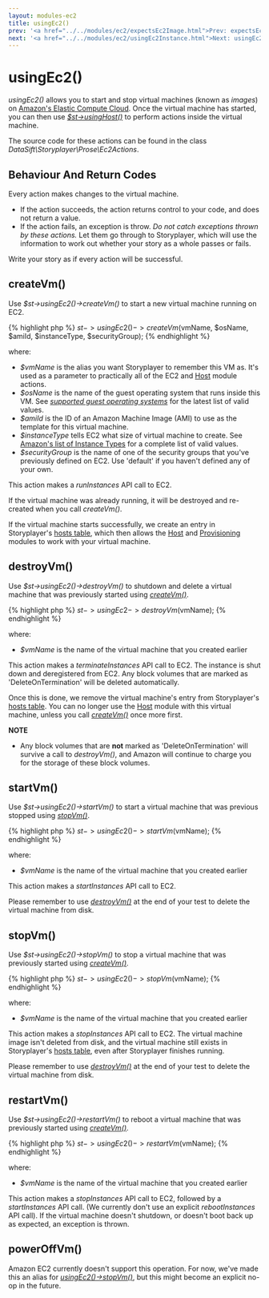 ```yaml
---
layout: modules-ec2
title: usingEc2()
prev: '<a href="../../modules/ec2/expectsEc2Image.html">Prev: expectsEc2Image()</a>'
next: '<a href="../../modules/ec2/usingEc2Instance.html">Next: usingEc2Instance()</a>'
---
```


# usingEc2()

_usingEc2()_ allows you to start and stop virtual machines (known as _images_) on [Amazon's Elastic Compute Cloud](http://aws.amazon.com/ec2/).  Once the virtual machine has started, you can then use _[$st->usingHost()](../host/usingHost.html)_ to perform actions inside the virtual machine.

The source code for these actions can be found in the class _DataSift\Storyplayer\Prose\Ec2Actions_.

## Behaviour And Return Codes

Every action makes changes to the virtual machine.

* If the action succeeds, the action returns control to your code, and does not return a value.
* If the action fails, an exception is throw. _Do not catch exceptions thrown by these actions._ Let them go through to Storyplayer, which will use the information to work out whether your story as a whole passes or fails.

Write your story as if every action will be successful.

## createVm()

Use _$st->usingEc2()->createVm()_ to start a new virtual machine running on EC2.

{% highlight php %}
$st->usingEc2()->createVm($vmName, $osName, $amiId, $instanceType, $securityGroup);
{% endhighlight %}

where:

* _$vmName_ is the alias you want Storyplayer to remember this VM as.  It's used as a parameter to practically all of the EC2 and [Host](../host/index.html) module actions.
* _$osName_ is the name of the guest operating system that runs inside this VM.  See _[supported guest operating systems](supported-guests.html)_ for the latest list of valid values.
* _$amiId_ is the ID of an Amazon Machine Image (AMI) to use as the template for this virtual machine.
* _$instanceType_ tells EC2 what size of virtual machine to create. See [Amazon's list of Instance Types](http://aws.amazon.com/ec2/instance-types/#instance-details) for a complete list of valid values.
* _$securityGroup_ is the name of one of the security groups that you've previously defined on EC2.  Use 'default' if you haven't defined any of your own.

This action makes a _runInstances_ API call to EC2.

If the virtual machine was already running, it will be destroyed and re-created when you call _createVm()_.

If the virtual machine starts successfully, we create an entry in Storyplayer's [hosts table](../hoststable/how-hosts-are-remembered.html), which then allows the [Host](../host/index.html) and [Provisioning](../provisioning/index.html) modules to work with your virtual machine.

## destroyVm()

Use _$st->usingEc2()->destroyVm()_ to shutdown and delete a virtual machine that was previously started using _[createVm()](#createvm)_.

{% highlight php %}
$st->usingEc2->destroyVm($vmName);
{% endhighlight %}

where:

* _$vmName_ is the name of the virtual machine that you created earlier

This action makes a _terminateInstances_ API call to EC2. The instance is shut down and deregistered from EC2.  Any block volumes that are marked as 'DeleteOnTermination' will be deleted automatically.

Once this is done, we remove the virtual machine's entry from Storyplayer's [hosts table](../hoststable/how-hosts-are-remembered.html).  You can no longer use the [Host](../host/index.html) module with this virtual machine, unless you call _[createVm()](#createvm)_ once more first.

__NOTE__

* Any block volumes that are __not__ marked as 'DeleteOnTermination' will survive a call to _destroyVm()_, and Amazon will continue to charge you for the storage of these block volumes.

## startVm()

Use _$st->usingEc2()->startVm()_ to start a virtual machine that was previous stopped using _[stopVm()](#stopvm)_.

{% highlight php %}
$st->usingEc2()->startVm($vmName);
{% endhighlight %}

where:

* _$vmName_ is the name of the virtual machine that you created earlier

This action makes a _startInstances_ API call to EC2.

Please remember to use _[destroyVm()](#destroyvm)_ at the end of your test to delete the virtual machine from disk.

## stopVm()

Use _$st->usingEc2()->stopVm()_ to stop a virtual machine that was previously started using _[createVm()](#createvm)_.

{% highlight php %}
$st->usingEc2()->stopVm($vmName);
{% endhighlight %}

where:

* _$vmName_ is the name of the virtual machine that you created earlier

This action makes a _stopInstances_ API call to EC2.  The virtual machine image isn't deleted from disk, and the virtual machine still exists in Storyplayer's [hosts table](../hoststable/how-hosts-are-remembered.html), even after Storyplayer finishes running.

Please remember to use _[destroyVm()](#destroyvm)_ at the end of your test to delete the virtual machine from disk.

## restartVm()

Use _$st->usingEc2()->restartVm()_ to reboot a virtual machine that was previously started using _[createVm()](#createvm)_.

{% highlight php %}
$st->usingEc2()->restartVm($vmName);
{% endhighlight %}

where:

* _$vmName_ is the name of the virtual machine that you created earlier

This action makes a _stopInstances_ API call to EC2, followed by a _startInstances_ API call.  (We currently don't use an explicit _rebootInstances_ API call).  If the virtual machine doesn't shutdown, or doesn't boot back up as expected, an exception is thrown.

## powerOffVm()

Amazon EC2 currently doesn't support this operation.  For now, we've made this an alias for _[usingEc2()->stopVm()](#stopvm)_, but this might become an explicit no-op in the future.